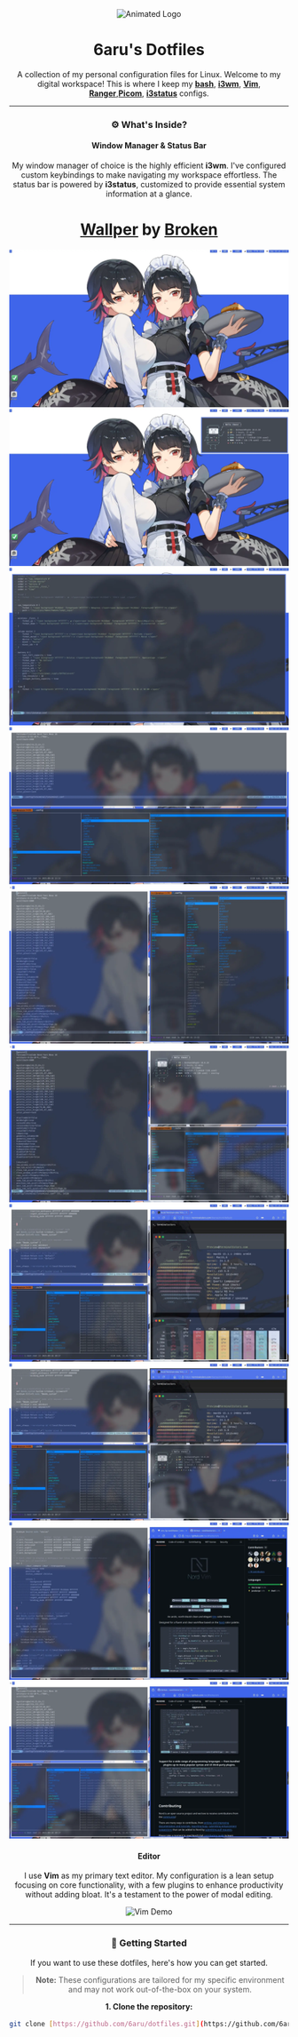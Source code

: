 <div align="center">
  <img src="https://i.imgur.com/your-animated-logo.gif" alt="Animated Logo" width="250"/>

  # 6aru's Dotfiles

  A collection of my personal configuration files for Linux.
  Welcome to my digital workspace! This is where I keep my **[bash](https://www.gnu.org/software/bash/)**,
  **[i3wm](https://i3wm.org/)**, **[Vim](https://www.vim.org/)**, **[Ranger](https://ranger.github.io/)**,**[Picom](https://github.com/yshui/picom)**, **[i3status](https://i3wm.org/i3status/)** configs.

---

### ⚙️ What's Inside?

#### Window Manager & Status Bar
My window manager of choice is the highly efficient **i3wm**. I've configured custom keybindings to make navigating my workspace effortless. The status bar is powered by **i3status**, customized to provide essential system information at a glance.
# **[Wallper](https://www.pixiv.net/en/artworks/120653546)** by **[Broken](https://x.com/Broken04630699)**

![i3wm and i3status Demo](https://github.com/6aru/dotfiles/blob/main/assets/Shots!/Screenshot-20250916T134520.webp)
![i3wm and i3status Demo](https://github.com/6aru/dotfiles/blob/main/assets/Shots!/Screenshot-20250916T134827.webp)
![i3wm and i3status Demo](https://github.com/6aru/dotfiles/blob/main/assets/Shots!/Screenshot-20250916T134340.webp)
![i3wm and i3status Demo](https://github.com/6aru/dotfiles/blob/main/assets/Shots!/Screenshot-20250916T133411.webp)
![i3wm and i3status Demo](https://github.com/6aru/dotfiles/blob/main/assets/Shots!/Screenshot-20250916T140333.webp)
![i3wm and i3status Demo](https://github.com/6aru/dotfiles/blob/main/assets/Shots!/Screenshot-20250916T140433.webp)
![i3wm and i3status Demo](https://github.com/6aru/dotfiles/blob/main/assets/Shots!/Screenshot-20250916T133949.webp)
![i3wm and i3status Demo](https://github.com/6aru/dotfiles/blob/main/assets/Shots!/Screenshot-20250916T134036.webp)
![i3wm and i3status Demo](https://github.com/6aru/dotfiles/blob/main/assets/Shots!/Screenshot-20250916T133724.webp)
![i3wm and i3status Demo](https://github.com/6aru/dotfiles/blob/main/assets/Shots!/Screenshot-20250916T142244.webp)


#### Editor
I use **Vim** as my primary text editor. My configuration is a lean setup focusing on core functionality, with a few plugins to enhance productivity without adding bloat. It's a testament to the power of modal editing.

![Vim Demo](https://i.imgur.com/your-vim-gif.gif)

---

### 🚀 Getting Started

If you want to use these dotfiles, here's how you can get started.

> **Note:** These configurations are tailored for my specific environment and may not work out-of-the-box on your system.

**1. Clone the repository:**

```bash
git clone [https://github.com/6aru/dotfiles.git](https://github.com/6aru/dotfiles.git)
